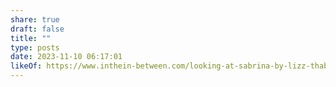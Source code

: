 ```yaml
---
share: true
draft: false
title: ""
type: posts
date: 2023-11-10 06:17:01
likeOf: https://www.inthein-between.com/looking-at-sabrina-by-lizz-thabet/
---
```


